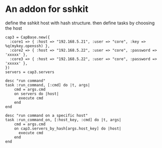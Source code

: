 # An addon for sshkit

define the sshkit host with hash structure. then define tasks by choosing the host
```
cap3 = CapBase.new({
  :core1 => { :host => "192.168.5.21", :user => "core", :key => %q(mykey.openssh) },
  :core2 => { :host => "192.168.5.22", :user => "core", :password => 'xxxxx' },
  :core3 => { :host => "192.168.5.22", :user => "core", :password => 'xxxxx' },
})
servers = cap3.servers

desc "run command"
task :run_command, [:cmd] do |t, args|
    cmd = args.cmd
    on servers do |host|
      execute cmd
    end
end

desc "run command on a specific host"
task :run_command_on, [:host_key, :cmd] do |t, args|
    cmd = args.cmd
    on cap3.servers_by_hash[args.host_key] do |host|
      execute cmd
    end
end

```

